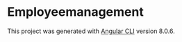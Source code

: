 # Employeemanagement

This project was generated with [Angular CLI](https://github.com/angular/angular-cli) version 8.0.6.


